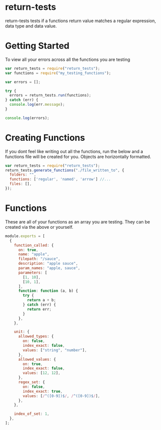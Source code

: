 # return-tests

return-tests tests if a functions return value matches a regular expression, data type and data value.

# Getting Started

To view all your errors across all the functions you are testing

```js
var return_tests = require("return_tests");
var functions = require("my_testing_functions");

var errors = [];

try {
  errors = return_tests.run(functions);
} catch (err) {
  console.log(err.message);
}

console.log(errors);
```

# Creating Functions

If you dont feel like writing out all the functions, run the below
and a functions file will be created for you. Objects are horizontally
formatted.

```js
var return_tests = require("return_tests");
return_tests.generate_functions("./file_written_to", {
  folders: "",
  functions: ['regular', 'named', 'arrow'] //...
  files: [],
});
```

# Functions

These are all of your functions as an array you are testing.
They can be created via the above or yourself.

```js
module.exports = [
  {
    function_called: {
      on: true,
      name: "apple",
      filepath: "/sauce",
      description: "apple sauce",
      param_names: "apple, sauce",
      parameters: [
        [1, 10],
        [10, 1],
      ],
      function: function (a, b) {
        try {
          return a + b;
        } catch (err) {
          return err;
        }
      },
    },

    unit: {
      allowed_types: {
        on: false,
        index_exact: false,
        values: ["string", "number"],
      },
      allowed_values: {
        on: true,
        index_exact: false,
        values: [12, 12],
      },
      regex_set: {
        on: false,
        index_exact: true,
        values: [/^([0-9])$/, /^([0-9])$/],
      },
    },

    index_of_set: 1,
  },
];
```

